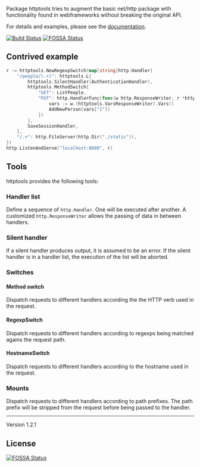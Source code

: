 Package httptools tries to augment the basic net/http package with
functionality found in webframeworks without breaking the original API.

For details and examples, please see the [documentation](http://godoc.org/github.com/surma/httptools).

[![Build Status](https://drone.io/github.com/surma/httptools/status.png)](https://drone.io/github.com/surma/httptools/latest)
[![FOSSA Status](https://app.fossa.io/api/projects/git%2Bgithub.com%2Faboutsource-test%2Fhttptools.svg?type=shield)](https://app.fossa.io/projects/git%2Bgithub.com%2Faboutsource-test%2Fhttptools?ref=badge_shield)

## Contrived example

```Go
r := httptools.NewRegexpSwitch(map[string]http.Handler{
	"/people/(.+)": httptools.L{
		httptools.SilentHandler(AuthenticationHandler),
		httptools.MethodSwitch{
			"GET": ListPeople,
			"PUT": http.HandlerFunc(func(w http.ResponseWriter, r *http.Request) {
				vars := w.(httptools.VarsResponseWriter).Vars()
				AddNewPerson(vars["1"])
			})
		},
		SaveSessionHandler,
	},
	"/.+": http.FileServer(http.Dir("./static")),
})
http.ListenAndServe("localhost:8080", r)
```

## Tools
httptools provides the following tools:
### Handler list
Define a sequence of `http.Handler`. One will be executed after another. A
customized `http.ResponseWriter` allows the passing of data in between handlers.
### Silent handler
If a silent handler produces output, it is assumed to be an error. If the
silent handler is in a handler list, the execution of the list will be aborted.
### Switches
#### Method switch
Dispatch requests to different handlers according the the HTTP verb used
in the request.
#### RegexpSwitch
Dispatch requests to different handlers according to regexps being matched
agains the request path.
#### HostnameSwitch
Dispatch requests to different handlers according to the hostname used
in the request.
### Mounts
Dispatch requests to different handlers according to path prefixes. The
path prefix will be stripped from the request before being passed to the
handler.

---
Version 1.2.1


## License
[![FOSSA Status](https://app.fossa.io/api/projects/git%2Bgithub.com%2Faboutsource-test%2Fhttptools.svg?type=large)](https://app.fossa.io/projects/git%2Bgithub.com%2Faboutsource-test%2Fhttptools?ref=badge_large)